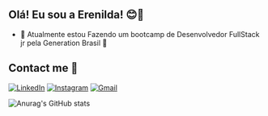 ## Olá! Eu sou a Erenilda! 😊👋

- 🌱 Atualmente estou Fazendo um bootcamp de Desenvolvedor FullStack jr pela Generation Brasil 🚀

## Contact me 🤝 

[![LinkedIn](https://img.shields.io/badge/LinkedIn-0077B5?style=for-the-badge&logo=linkedin&logoColor=white)](https://www.linkedin.com/in/erenilda-tavares-55b2861b4/)
[![Instagram](https://img.shields.io/badge/Instagram-E4405F?style=for-the-badge&logo=instagram&logoColor=white)](https://www.instagram.com/ery_sillva/)
[![Gmail](https://img.shields.io/badge/Gmail-D14836?style=for-the-badge&logo=gmail&logoColor=white)](mailto:erenyldajsilva@gmail.com)


![Anurag's GitHub stats](https://github-readme-stats.vercel.app/api?username=ErenildaTavares&show_icons=true&theme=dracula)


